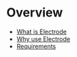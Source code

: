 # Overview

* [What is Electrode](/overview/what-is-electrode.md)
* [Why use Electrode](/overview/why-use-electrode.md)
* [Requirements](/overview/requirements.md)
